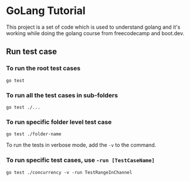 # GoLang Tutorial

This project is a set of code which is used to understand golang and it's working while doing the golang course from freecodecamp and boot.dev.

## Run test case

### To run the root test cases

```
go test
```

### To run all the test cases in sub-folders

```
go test ./...
```

### To run specific folder level test case

```
go test ./folder-name
```

To run the tests in verbose mode, add the `-v` to the command.

### To run specific test cases, use `-run [TestCaseName]`

```
go test ./concurrency -v -run TestRangeInChannel
```

